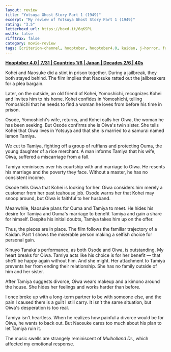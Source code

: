 ```yaml
---
layout: review
title: "Yotsuya Ghost Story Part 1 (1949)"
excerpt: "My review of Yotsuya Ghost Story Part 1 (1949)"
rating: "3.5"
letterboxd_url: https://boxd.it/6qKSPL
mst3k: false
rifftrax: false
category: movie-review
tags: [criterion-channel, hooptober, hooptober4.0, kaidan, j-horror, frightfest-guide-to-ghost-movies]
---
```


<b><a href="https://boxd.it/pRNg0/detail" target="_blank" rel="noopener">Hooptober 4.0 | 7/31 | Countries 1/6 | Japan | Decades 2/6 | 40s</a></b>

Kohei and Naosuke did a stint in prison together. During a jailbreak, they both stayed behind. The film implies that Naosuke ratted out the jailbreakers for a plea bargain.

Later, on the outside, an old friend of Kohei, Yomoshichi, recognizes Kohei and invites him to his home. Kohei confides in Yomoshichi, telling Yomoshichi that he needs to find a woman he loves from before his time in prison.

Osode, Yomoshichi's wife, returns, and Kohei calls her Oiwa, the woman he has been seeking. But Osode confirms she is Oiwa's twin sister. She tells Kohei that Oiwa lives in Yotsuya and that she is married to a samurai named Iemon Tamiya.

We cut to Tamiya, fighting off a group of ruffians and protecting Ouma, the young daughter of a rice merchant. A man informs Tamiya that his wife, Oiwa, suffered a miscarriage from a fall.

Tamiya reminisces over his courtship with and marriage to Oiwa. He resents his marriage and the poverty they face. Without a master, he has no consistent income.

Osode tells Oiwa that Kohei is looking for her. Oiwa considers him merely a customer from her past teahouse job. Osode warns her that Kohei may snoop around, but Oiwa is faithful to her husband.

Meanwhile, Naosuke plans for Ouma and Tamiya to meet. He hides his desire for Tamiya and Ouma's marriage to benefit Tamiya and gain a share for himself. Despite his initial doubts, Tamiya takes him up on the offer.

Thus, the pieces are in place. The film follows the familiar trajectory of a Kaidan. Part 1 shows the miserable person making a selfish choice for personal gain.

Kinuyo Tanaka's performance, as both Osode and Oiwa, is outstanding. My heart breaks for Oiwa. Tamiya acts like his choice is for her benefit — that she'll be happy again without him. And she might. Her attachment to Tamiya prevents her from ending their relationship. She has no family outside of him and her sister.

After Tamiya suggests divorce, Oiwa wears makeup and a kimono around the house. She hides her feelings and works harder than before.

I once broke up with a long-term partner to be with someone else, and the pain I caused them is a guilt I still carry. It isn't the same situation, but Oiwa's desperation is too real.

Tamiya isn't heartless. When he realizes how painful a divorce would be for Oiwa, he wants to back out. But Naosuke cares too much about his plan to let Tamiya ruin it.

The music swells are strangely reminiscent of <i>Mulholland Dr.</i>, which affected my emotional response.
